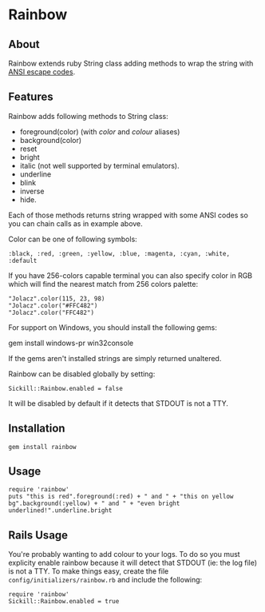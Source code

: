Rainbow
=======

About
-----

Rainbow extends ruby String class adding methods to wrap the string with [ANSI escape codes](http://en.wikipedia.org/wiki/ANSI_escape_code).

Features
--------

Rainbow adds following methods to String class:

* foreground(color) (with _color_ and _colour_ aliases)
* background(color)
* reset
* bright
* italic (not well supported by terminal emulators).
* underline
* blink
* inverse
* hide.

Each of those methods returns string wrapped with some ANSI codes so you can chain calls as in example above.

Color can be one of following symbols:

    :black, :red, :green, :yellow, :blue, :magenta, :cyan, :white, :default

If you have 256-colors capable terminal you can also specify color in RGB which will find the nearest match from 256 colors palette: 

    "Jolacz".color(115, 23, 98)
    "Jolacz".color("#FFC482")
    "Jolacz".color("FFC482")

For support on Windows, you should install the following gems:

  gem install windows-pr win32console

If the gems aren't installed strings are simply returned unaltered.

Rainbow can be disabled globally by setting:

    Sickill::Rainbow.enabled = false

It will be disabled by default if it detects that STDOUT is not a TTY.

Installation
------------

    gem install rainbow

Usage
-----

    require 'rainbow'
    puts "this is red".foreground(:red) + " and " + "this on yellow bg".background(:yellow) + " and " + "even bright underlined!".underline.bright

Rails Usage
-----------

You're probably wanting to add colour to your logs. To do so you must explicity enable rainbow because it will detect that STDOUT (ie: the log file) is not a TTY.
To make things easy, create the file `config/initializers/rainbow.rb` and include the following:

    require 'rainbow'
    Sickill::Rainbow.enabled = true
